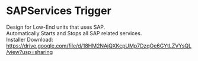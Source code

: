 # SAPServices Trigger

Design for Low-End units that uses SAP.
<br>
Automatically Starts and Stops all SAP related services.
<br>
Installer Download: https://drive.google.com/file/d/18HM2NAjQXKcpUMp7DzqOe6GYtLZVYsQL/view?usp=sharing
